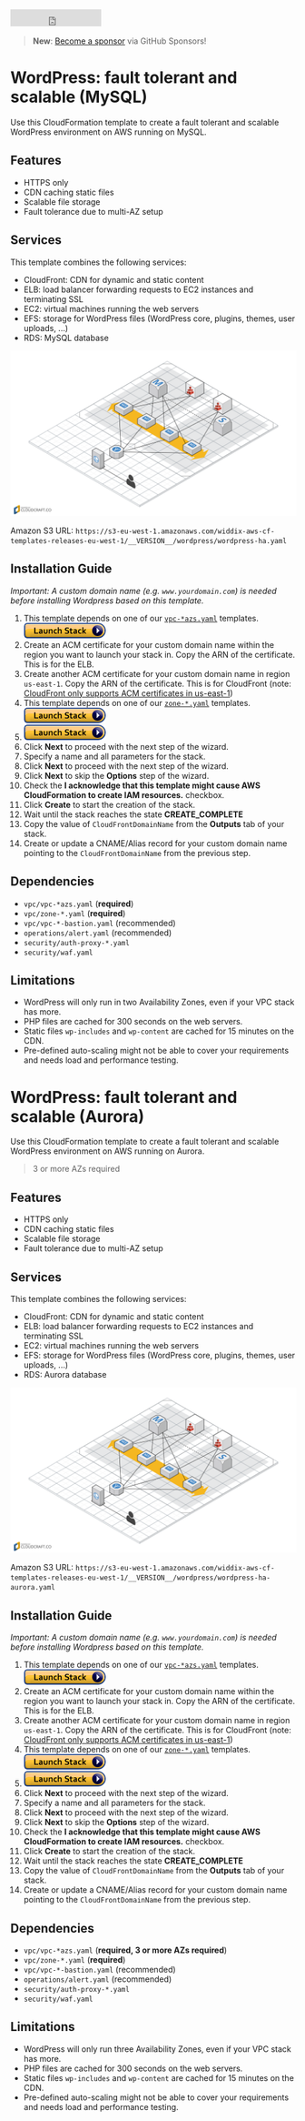 <iframe src="https://ghbtns.com/github-btn.html?user=widdix&repo=aws-cf-templates&type=star&count=true&size=large" frameborder="0" scrolling="0" width="160px" height="30px"></iframe>

> **New**: [Become a sponsor](https://github.com/sponsors/widdix) via GitHub Sponsors!

# WordPress: fault tolerant and scalable (MySQL)
Use this CloudFormation template to create a fault tolerant and scalable WordPress environment on AWS running on MySQL.

## Features
* HTTPS only
* CDN caching static files
* Scalable file storage
* Fault tolerance due to multi-AZ setup

## Services
This template combines the following services:
* CloudFront: CDN for dynamic and static content
* ELB: load balancer forwarding requests to EC2 instances and terminating SSL
* EC2: virtual machines running the web servers
* EFS: storage for WordPress files (WordPress core, plugins, themes, user uploads, ...)
* RDS: MySQL database

![Architecture](./img/wordpress-ha.png)

Amazon S3 URL: `https://s3-eu-west-1.amazonaws.com/widdix-aws-cf-templates-releases-eu-west-1/__VERSION__/wordpress/wordpress-ha.yaml`

## Installation Guide

*Important: A custom domain name (e.g. `www.yourdomain.com`) is needed before installing Wordpress based on this template.* 

1. This template depends on one of our [`vpc-*azs.yaml`](./vpc/) templates. [![Launch Stack](./img/launch-stack.png)](https://console.aws.amazon.com/cloudformation/home#/stacks/create/review?templateURL=https://s3-eu-west-1.amazonaws.com/widdix-aws-cf-templates-releases-eu-west-1/__VERSION__/vpc/vpc-2azs.yaml&stackName=vpc)
1. Create an ACM certificate for your custom domain name within the region you want to launch your stack in. Copy the ARN of the certificate. This is for the ELB.
1. Create another ACM certificate for your custom domain name in region `us-east-1`. Copy the ARN of the certificate. This is for CloudFront (note: [CloudFront only supports ACM certificates in us-east-1](https://docs.aws.amazon.com/acm/latest/userguide/acm-services.html))
1. This template depends on one of our [`zone-*.yaml`](./vpc/) templates. [![Launch Stack](./img/launch-stack.png)](https://console.aws.amazon.com/cloudformation/home#/stacks/create/review?templateURL=https://s3-eu-west-1.amazonaws.com/widdix-aws-cf-templates-releases-eu-west-1/__VERSION__/vpc/zone-public.yaml&stackName=zone)
1. [![Launch Stack](./img/launch-stack.png)](https://console.aws.amazon.com/cloudformation/home#/stacks/create/review?templateURL=https://s3-eu-west-1.amazonaws.com/widdix-aws-cf-templates-releases-eu-west-1/__VERSION__/wordpress/wordpress-ha.yaml&stackName=wordpress&param_ParentVPCStack=vpc&param_ParentZoneStack=zone)
1. Click **Next** to proceed with the next step of the wizard.
1. Specify a name and all parameters for the stack.
1. Click **Next** to proceed with the next step of the wizard.
1. Click **Next** to skip the **Options** step of the wizard.
1. Check the **I acknowledge that this template might cause AWS CloudFormation to create IAM resources.** checkbox.
1. Click **Create** to start the creation of the stack.
1. Wait until the stack reaches the state **CREATE_COMPLETE**
1. Copy the value of `CloudFrontDomainName` from the **Outputs** tab of your stack.
1. Create or update a CNAME/Alias record for your custom domain name pointing to the `CloudFrontDomainName` from the previous step.

## Dependencies
* `vpc/vpc-*azs.yaml` (**required**)
* `vpc/zone-*.yaml` (**required**)
* `vpc/vpc-*-bastion.yaml` (recommended)
* `operations/alert.yaml` (recommended)
* `security/auth-proxy-*.yaml`
* `security/waf.yaml`

## Limitations
* WordPress will only run in two Availability Zones, even if your VPC stack has more.
* PHP files are cached for 300 seconds on the web servers.
* Static files `wp-includes` and `wp-content` are cached for 15 minutes on the CDN.
* Pre-defined auto-scaling might not be able to cover your requirements and needs load and performance testing.

# WordPress: fault tolerant and scalable (Aurora)
Use this CloudFormation template to create a fault tolerant and scalable WordPress environment on AWS running on Aurora.

> 3 or more AZs required

## Features
* HTTPS only
* CDN caching static files
* Scalable file storage
* Fault tolerance due to multi-AZ setup

## Services
This template combines the following services:
* CloudFront: CDN for dynamic and static content
* ELB: load balancer forwarding requests to EC2 instances and terminating SSL
* EC2: virtual machines running the web servers
* EFS: storage for WordPress files (WordPress core, plugins, themes, user uploads, ...)
* RDS: Aurora database

![Architecture](./img/wordpress-ha.png)

Amazon S3 URL: `https://s3-eu-west-1.amazonaws.com/widdix-aws-cf-templates-releases-eu-west-1/__VERSION__/wordpress/wordpress-ha-aurora.yaml`

## Installation Guide

*Important: A custom domain name (e.g. `www.yourdomain.com`) is needed before installing Wordpress based on this template.* 

1. This template depends on one of our [`vpc-*azs.yaml`](./vpc/) templates. [![Launch Stack](./img/launch-stack.png)](https://console.aws.amazon.com/cloudformation/home#/stacks/create/review?templateURL=https://s3-eu-west-1.amazonaws.com/widdix-aws-cf-templates-releases-eu-west-1/__VERSION__/vpc/vpc-3azs.yaml&stackName=vpc)
1. Create an ACM certificate for your custom domain name within the region you want to launch your stack in. Copy the ARN of the certificate. This is for the ELB.
1. Create another ACM certificate for your custom domain name in region `us-east-1`. Copy the ARN of the certificate. This is for CloudFront (note: [CloudFront only supports ACM certificates in us-east-1](https://docs.aws.amazon.com/acm/latest/userguide/acm-services.html))
1. This template depends on one of our [`zone-*.yaml`](./vpc/) templates. [![Launch Stack](./img/launch-stack.png)](https://console.aws.amazon.com/cloudformation/home#/stacks/create/review?templateURL=https://s3-eu-west-1.amazonaws.com/widdix-aws-cf-templates-releases-eu-west-1/__VERSION__/vpc/zone-public.yaml&stackName=zone)
1. [![Launch Stack](./img/launch-stack.png)](https://console.aws.amazon.com/cloudformation/home#/stacks/create/review?templateURL=https://s3-eu-west-1.amazonaws.com/widdix-aws-cf-templates-releases-eu-west-1/__VERSION__/wordpress/wordpress-ha-aurora.yaml&stackName=wordpress&param_ParentVPCStack=vpc&param_ParentZoneStack=zone)
1. Click **Next** to proceed with the next step of the wizard.
1. Specify a name and all parameters for the stack.
1. Click **Next** to proceed with the next step of the wizard.
1. Click **Next** to skip the **Options** step of the wizard.
1. Check the **I acknowledge that this template might cause AWS CloudFormation to create IAM resources.** checkbox.
1. Click **Create** to start the creation of the stack.
1. Wait until the stack reaches the state **CREATE_COMPLETE**
1. Copy the value of `CloudFrontDomainName` from the **Outputs** tab of your stack.
1. Create or update a CNAME/Alias record for your custom domain name pointing to the `CloudFrontDomainName` from the previous step.

## Dependencies
* `vpc/vpc-*azs.yaml` (**required, 3 or more AZs required**)
* `vpc/zone-*.yaml` (**required**)
* `vpc/vpc-*-bastion.yaml` (recommended)
* `operations/alert.yaml` (recommended)
* `security/auth-proxy-*.yaml`
* `security/waf.yaml`

## Limitations
* WordPress will only run three Availability Zones, even if your VPC stack has more.
* PHP files are cached for 300 seconds on the web servers.
* Static files `wp-includes` and `wp-content` are cached for 15 minutes on the CDN.
* Pre-defined auto-scaling might not be able to cover your requirements and needs load and performance testing.
